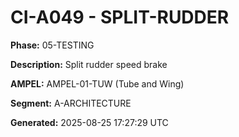 # CI-A049 - SPLIT-RUDDER

**Phase:** 05-TESTING

**Description:** Split rudder speed brake

**AMPEL:** AMPEL-01-TUW (Tube and Wing)

**Segment:** A-ARCHITECTURE

**Generated:** 2025-08-25 17:27:29 UTC
